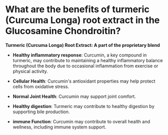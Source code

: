 # What are the benefits of turmeric (Curcuma Longa) root extract in the Glucosamine Chondroitin?

**Turmeric (Curcuma Longa) Root Extract: A part of the proprietary blend** 

- **Healthy inflammatory response**: Curcumin, a key compound in turmeric, may contribute to maintaining a healthy inflammatory balance throughout the body due to occasional inflammation from exercise or physical activity. 

- **Cellular Health**: Curcumin's antioxidant properties may help protect cells from oxidative stress. 

- **Normal Joint Health**: Curcumin may support joint comfort.  

- **Healthy digestion**: Turmeric may contribute to healthy digestion by supporting bile production. 

- **immune Function**: Curcumin may contribute to overall health and wellness, including immune system support.